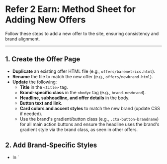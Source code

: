 # Refer 2 Earn: Method Sheet for Adding New Offers

Follow these steps to add a new offer to the site, ensuring consistency and brand alignment.

---

## 1. Create the Offer Page
- **Duplicate** an existing offer HTML file (e.g., `offers/baremetrics.html`).
- **Rename** the file to match the new offer (e.g., `offers/newbrand.html`).
- **Update** the following:
  - **Title** in the `<title>` tag.
  - **Brand-specific class** in the `<body>` tag (e.g., `brand-newbrand`).
  - **Headline, subheadline, and offer details** in the body.
  - **Button text and link**.
  - **Card colors and accent styles** to match the new brand (update CSS if needed).
  - Use the brand's gradient/button class (e.g., `.cta-button-brandname`) for all main action buttons and ensure the headline uses the brand's gradient style via the brand class, as seen in other offers.

## 2. Add Brand-Specific Styles
- In `